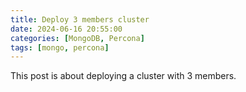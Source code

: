 ```yaml
---
title: Deploy 3 members cluster
date: 2024-06-16 20:55:00
categories: [MongoDB, Percona]
tags: [mongo, percona]
---
```


This post is about deploying a cluster with 3 members.